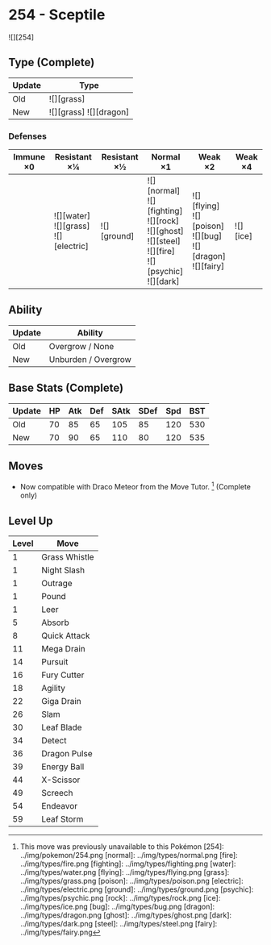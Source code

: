 # 254 - Sceptile
![][254]

## Type (Complete)

Update | Type                    | 
---    | ---                     | 
Old    | ![][grass]              | 
New    | ![][grass]  ![][dragon] | 

### Defenses

Immune ×0 | Resistant ×¼                                    | Resistant ×½    | Normal ×1                                                                                                                  | Weak ×2                                                                     | Weak ×4      | 
---       | ---                                             | ---             | ---                                                                                                                        | ---                                                                         | ---          | 
          | ![][water]<br> ![][grass]<br> ![][electric]<br> | ![][ground]<br> | ![][normal]<br> ![][fighting]<br> ![][rock]<br> ![][ghost]<br> ![][steel]<br> ![][fire]<br> ![][psychic]<br> ![][dark]<br> | ![][flying]<br> ![][poison]<br> ![][bug]<br> ![][dragon]<br> ![][fairy]<br> | ![][ice]<br> | 

## Ability

Update | Ability             | 
---    | ---                 | 
Old    | Overgrow / None     | 
New    | Unburden / Overgrow | 

## Base Stats (Complete)

Update | HP  | Atk | Def | SAtk | SDef | Spd | BST | 
---    | --- | --- | --- | ---  | ---  | --- | --- | 
Old    | 70  | 85  | 65  | 105  | 85   | 120 | 530 | 
New    | 70  | 90  | 65  | 110  | 80   | 120 | 535 | 

## Moves

 - Now compatible with Draco Meteor from the Move Tutor. [^1] (Complete only)

## Level Up

Level | Move          | 
---   | ---           | 
1     | Grass Whistle | 
1     | Night Slash   | 
1     | Outrage       | 
1     | Pound         | 
1     | Leer          | 
5     | Absorb        | 
8     | Quick Attack  | 
11    | Mega Drain    | 
14    | Pursuit       | 
16    | Fury Cutter   | 
18    | Agility       | 
22    | Giga Drain    | 
26    | Slam          | 
30    | Leaf Blade    | 
34    | Detect        | 
36    | Dragon Pulse  | 
39    | Energy Ball   | 
44    | X-Scissor     | 
49    | Screech       | 
54    | Endeavor      | 
59    | Leaf Storm    | 

[^1]: This move was previously unavailable to this Pokémon
[254]: ../img/pokemon/254.png
[normal]: ../img/types/normal.png
[fire]: ../img/types/fire.png
[fighting]: ../img/types/fighting.png
[water]: ../img/types/water.png
[flying]: ../img/types/flying.png
[grass]: ../img/types/grass.png
[poison]: ../img/types/poison.png
[electric]: ../img/types/electric.png
[ground]: ../img/types/ground.png
[psychic]: ../img/types/psychic.png
[rock]: ../img/types/rock.png
[ice]: ../img/types/ice.png
[bug]: ../img/types/bug.png
[dragon]: ../img/types/dragon.png
[ghost]: ../img/types/ghost.png
[dark]: ../img/types/dark.png
[steel]: ../img/types/steel.png
[fairy]: ../img/types/fairy.png
